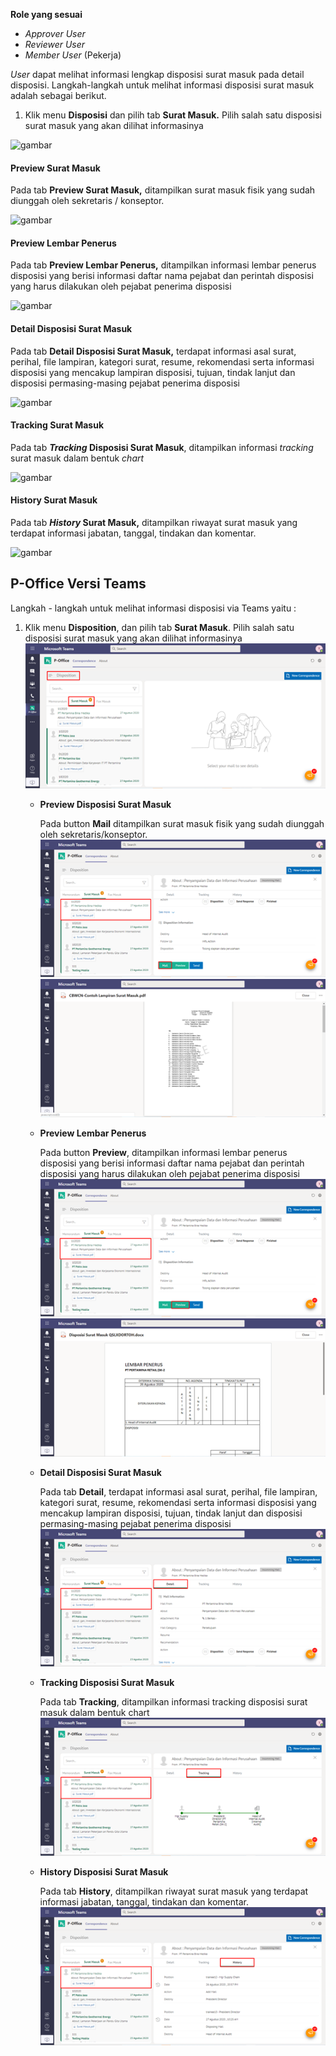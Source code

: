 **Role yang sesuai**

- *Approver User*
- *Reviewer User*
- *Member User* (Pekerja) 

_User_ dapat melihat informasi lengkap disposisi surat masuk pada detail disposisi. Langkah-langkah untuk melihat informasi disposisi surat masuk adalah sebagai berikut.

1.    Klik menu **Disposisi** dan pilih tab **Surat Masuk.** Pilih salah satu disposisi surat masuk yang akan dilihat informasinya

![gambar](SC_SuratMasuk/SM38.png)


#### **Preview Surat Masuk**


Pada tab **Preview Surat Masuk,** ditampilkan surat masuk fisik yang sudah diunggah oleh sekretaris / konseptor.

![gambar](SC_SuratMasuk/SM39.png)

#### **Preview Lembar Penerus**


Pada tab **Preview Lembar Penerus,** ditampilkan informasi lembar penerus disposisi yang berisi informasi daftar nama pejabat dan perintah disposisi yang harus dilakukan oleh pejabat penerima disposisi

![gambar](SC_SuratMasuk/SM40.png)

#### **Detail Disposisi Surat Masuk**


Pada tab **Detail Disposisi Surat Masuk,** terdapat informasi asal surat, perihal, file lampiran, kategori surat, resume, rekomendasi serta informasi disposisi yang mencakup lampiran disposisi, tujuan, tindak lanjut dan disposisi permasing-masing pejabat penerima disposisi

![gambar](SC_SuratMasuk/SM41.png)

#### **Tracking Surat Masuk**


Pada tab **_Tracking_ Disposisi Surat Masuk**, ditampilkan informasi _tracking_ surat masuk dalam bentuk _chart_

![gambar](SC_SuratMasuk/SM42.png)

#### **History Surat Masuk**

Pada tab **_History_ Surat Masuk,** ditampilkan riwayat surat masuk yang terdapat informasi jabatan, tanggal, tindakan dan komentar.

![gambar](SC_SuratMasuk/SM43.png)


## **P-Office Versi Teams**

Langkah - langkah untuk melihat informasi disposisi via Teams yaitu :
 1.    Klik menu **Disposition**, dan pilih tab **Surat Masuk**. Pilih salah satu disposisi surat masuk yang akan dilihat informasinya
![gambar](SuratMasuk/SM_Teams/SM39.png)

        - **Preview Disposisi Surat Masuk**

            Pada button **Mail** ditampilkan surat masuk fisik yang sudah diunggah oleh sekretaris/konseptor.
            ![gambar](SuratMasuk/SM_Teams/SM40.png)
            ![gambar](SuratMasuk/SM_Teams/SM41.png)


        - **Preview Lembar Penerus**

            Pada button **Preview**, ditampilkan informasi lembar penerus disposisi yang berisi informasi daftar nama pejabat dan perintah disposisi yang harus dilakukan oleh pejabat penerima disposisi
            ![gambar](SuratMasuk/SM_Teams/SM42.png)
            ![gambar](SuratMasuk/SM_Teams/SM43.png)

            

         - **Detail Disposisi Surat Masuk**

            Pada tab **Detail**, terdapat informasi asal surat, perihal, file lampiran, kategori surat, resume, rekomendasi serta informasi disposisi yang mencakup lampiran disposisi, tujuan, tindak lanjut dan disposisi permasing-masing pejabat penerima disposisi
            ![gambar](SuratMasuk/SM_Teams/SM44.png)

         - **Tracking Disposisi Surat Masuk**

            Pada tab **Tracking**, ditampilkan informasi tracking disposisi surat masuk dalam bentuk chart
            ![gambar](SuratMasuk/SM_Teams/SM45.png)

         - **History Disposisi Surat Masuk**

            Pada tab **History**, ditampilkan riwayat surat masuk yang terdapat informasi jabatan, tanggal, tindakan dan komentar.
            ![gambar](SuratMasuk/SM_Teams/SM46.png)